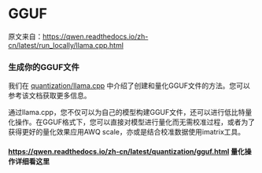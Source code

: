 # GGUF

原文来自：https://qwen.readthedocs.io/zh-cn/latest/run_locally/llama.cpp.html


### 生成你的GGUF文件
我们在 [quantization/llama.cpp](https://qwen.readthedocs.io/zh-cn/latest/quantization/gguf.html) 中介绍了创建和量化GGUF文件的方法。您可以参考该文档获取更多信息。


通过llama.cpp，您不仅可以为自己的模型构建GGUF文件，还可以进行低比特量化操作。在GGUF格式下，您可以直接对模型进行量化而无需校准过程，或者为了获得更好的量化效果应用AWQ scale，亦或是结合校准数据使用imatrix工具。

#### https://qwen.readthedocs.io/zh-cn/latest/quantization/gguf.html 量化操作详细看这里